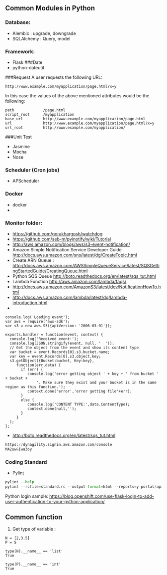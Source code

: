 ## Common Modules in Python 
### Database:
- Alembic : upgrade, downgrade
- SQLAlchemy : Query, model
###  Framework:
- Flask
###Date
- python-dateutil

###Request
A user requests the following URL:

    http://www.example.com/myapplication/page.html?x=y
In this case the values of the above mentioned attributes would be the following:

    path             /page.html
    script_root      /myapplication
    base_url         http://www.example.com/myapplication/page.html
    url              http://www.example.com/myapplication/page.html?x=y
    url_root         http://www.example.com/myapplication/

###Unit Test
- Jasmine
- Mocha
- Nose

### Scheduler (Cron jobs)
- APScheduler

### Docker
- docker
- 
### Monitor folder:
- https://github.com/gorakhargosh/watchdog
- https://github.com/seb-m/pyinotify/wiki/Tutorial
- http://aws.amazon.com/blogs/aws/s3-event-notification/
 - Amazon Simple Notification Service Developer Guide http://docs.aws.amazon.com/sns/latest/dg/CreateTopic.html 
 - Create ARN Queue : http://docs.aws.amazon.com/AWSSimpleQueueService/latest/SQSGettingStartedGuide/CreatingQueue.html
 - Python SQS Queue http://boto.readthedocs.org/en/latest/sqs_tut.html
 - Lambda Function http://aws.amazon.com/lambda/faqs/
 - http://docs.aws.amazon.com/AmazonS3/latest/dev/NotificationHowTo.html 
 - http://docs.aws.amazon.com/lambda/latest/dg/lambda-introduction.html
 - 
 ```
 console.log('Loading event');
var aws = require('aws-sdk');
var s3 = new aws.S3({apiVersion: '2006-03-01'});

exports.handler = function(event, context) {
   console.log('Received event:');
   console.log(JSON.stringify(event, null, '  '));
   // Get the object from the event and show its content type
   var bucket = event.Records[0].s3.bucket.name;
   var key = event.Records[0].s3.object.key;
   s3.getObject({Bucket:bucket, Key:key},
      function(err,data) {
        if (err) {
           console.log('error getting object ' + key + ' from bucket ' + bucket + 
               '. Make sure they exist and your bucket is in the same region as this function.');
           context.done('error','error getting file'+err);
        }
        else {
           console.log('CONTENT TYPE:',data.ContentType);
           context.done(null,'');
        }
      }
   );
};

 ```
 
- http://boto.readthedocs.org/en/latest/sqs_tut.html
 

 ```python
 https://dynagility.signin.aws.amazon.com/console
MA2uw&Iwa3oy 
 ```

### Coding Standard
- Pylint
 
 ```python
 pylint --help
 pylint --rcfile=standard.rc --output-format=html --reports=y portal/apis > pylintResult.html
 ```

Python login sample: https://blog.openshift.com/use-flask-login-to-add-user-authentication-to-your-python-application/

## Common function 
1. Get type of variable : 

```
N = [2,3,5]
P = 5

type(N).__name__ == 'list'
True

type(P).__name__ == 'int'
True
```

